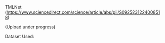 TMLNet (https://www.sciencedirect.com/science/article/abs/pii/S0925231224008518) 

(Upload under progress)

Dataset Used:
